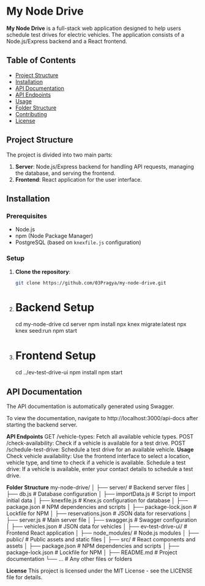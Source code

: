 # My Node Drive

**My Node Drive** is a full-stack web application designed to help users schedule test drives for electric vehicles. The application consists of a Node.js/Express backend and a React frontend.

## Table of Contents

- [Project Structure](#project-structure)
- [Installation](#installation)
- [API Documentation](#api-documentation)
- [API Endpoints](#api-endpoints)
- [Usage](#usage)
- [Folder Structure](#folder-structure)
- [Contributing](#contributing)
- [License](#license)

## Project Structure

The project is divided into two main parts:

1. **Server**: Node.js/Express backend for handling API requests, managing the database, and serving the frontend.
2. **Frontend**: React application for the user interface.

## Installation

### Prerequisites

- Node.js
- npm (Node Package Manager)
- PostgreSQL (based on `knexfile.js` configuration)

### Setup

1. **Clone the repository**:
   ```bash
   git clone https://github.com/03Pragya/my-node-drive.git
   ```
2. # Backend Setup

   cd my-node-drive
   cd server
   npm install
   npx knex migrate:latest
   npx knex seed:run
   npm start

3. # Frontend Setup
   cd ../ev-test-drive-ui
   npm install
   npm start

## API Documentation

The API documentation is automatically generated using Swagger.

To view the documentation, navigate to http://localhost:3000/api-docs after starting the backend server.

**API Endpoints**
GET /vehicle-types: Fetch all available vehicle types.
POST /check-availability: Check if a vehicle is available for a test drive.
POST /schedule-test-drive: Schedule a test drive for an available vehicle.
**Usage**
Check vehicle availability: Use the frontend interface to select a location, vehicle type, and time to check if a vehicle is available.
Schedule a test drive: If a vehicle is available, enter your contact details to schedule a test drive.

**Folder Structure**
my-node-drive/
│
├── server/ # Backend server files
│ ├── db.js # Database configuration
│ ├── importData.js # Script to import initial data
│ ├── knexfile.js # Knex.js configuration for database
│ ├── package.json # NPM dependencies and scripts
│ ├── package-lock.json # Lockfile for NPM
│ ├── reservations.json # JSON data for reservations
│ ├── server.js # Main server file
│ ├── swagger.js # Swagger configuration
│ ├── vehicles.json # JSON data for vehicles
│
├── ev-test-drive-ui/ # Frontend React application
│ ├── node_modules/ # Node.js modules
│ ├── public/ # Public assets and static files
│ ├── src/ # React components and assets
│ ├── package.json # NPM dependencies and scripts
│ ├── package-lock.json # Lockfile for NPM
│
├── README.md # Project documentation
└── ... # Any other files or folders

**License**
This project is licensed under the MIT License - see the LICENSE file for details.
